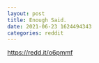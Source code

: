 ```yaml
--- 
layout: post 
title: Enough Said. 
date: 2021-06-23 1624494343 
categories: reddit 
--- 
```

https://redd.it/o6pmmf